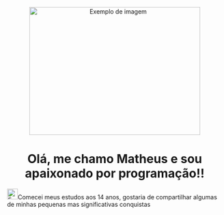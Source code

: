<div align="center">
<img src="https://64.media.tumblr.com/3c41bdb5cbbf612f0e9f9f3cae7625ac/tumblr_oj6g64ZCEj1v8bt37o1_1280.gif" width="400" height="300" alt="Exemplo de imagem">
</div>
<h1 align="center"> Olá, me chamo Matheus e sou apaixonado por programação!!</h1>
<p><img src="https://cdn-icons-png.flaticon.com/512/8106/8106506.png" width="25" height="25" alt="Exemplo de imagem">Comecei meus estudos aos 14 anos, gostaria de compartilhar
  algumas de minhas pequenas mas significativas conquistas</p>


<!-- https://i.pinimg.com/originals/71/7e/cd/717ecde38ebb3f954975d7a9547f9f60.gif -->
